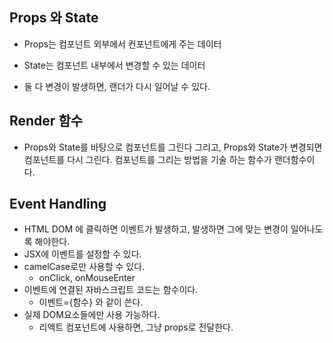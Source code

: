 ## Props 와 State

- Props는 컴포넌트 외부에서 컨포넌트에게 주는 데이터

- State는 컴포넌트 내부에서 변경할 수 있는 데이터

- 둘 다 변경이 발생하면, 랜더가 다시 일어날 수 있다.

## Render 함수

- Props와 State를 바탕으로 컴포넌트를 그린다 그리고, Props와 State가 변경되면  컴포넌트를 다시 그린다. 컴포넌트를 그리는 방법을 기술 하는 함수가 랜더함수이다.

## Event Handling
- HTML DOM 에 클릭하면 이벤트가 발생하고, 발생하면 그에 맞는 변경이 일어나도록 해야한다.
- JSX에 이벤트를 설정할 수 있다.
- camelCase로만 사용할 수 있다.
    - onClick, onMouseEnter
- 이벤트에 연결된 자바스크립트 코드는 함수이다.
    - 이벤트={함수} 와 같이 쓴다.
- 실제 DOM요소들에만 사용 가능하다.
    - 리액트 컴포넌트에 사용하면, 그냥 props로 전달한다.